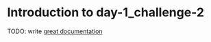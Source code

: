 # Introduction to day-1_challenge-2

TODO: write [great documentation](http://jacobian.org/writing/what-to-write/)
